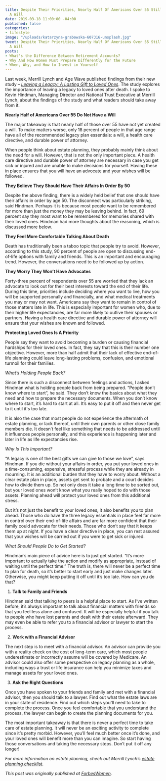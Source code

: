 ```yaml
---
title: Despite Their Priorities, Nearly Half Of Americans Over 55 Still Don't Have
  A Will
date: 2019-03-18 11:00:00 -04:00
published: false
categories:
- lifestyle
image: "/uploads/katarzyna-grabowska-607316-unsplash.jpg"
tweet: Despite Their Priorities, Nearly Half Of Americans Over 55 Still Don't Have
  A Will
posts:
- What's the Difference Between Retirement Accounts?
- Why And How Women Must Prepare Differently for the Future
- When, Why, and How to Invest in Yourself
---
```


Last week, Merrill Lynch and Age Wave published findings from their new study – *[Leaving a Legacy: A Lasting Gift to Loved Ones](https://mlaem.fs.ml.com/content/dam/ML/Articles/pdf/ml_LegacyStudy_Final.pdf)*. The study explores the importance of leaving a legacy to loved ones after death. I spoke to Kevin Hindman, Managing Director and National Trust Executive at Merrill Lynch, about the findings of the study and what readers should take away from it.

**Nearly Half of Americans Over 55 Do Not Have a Will**

The major takeaway is that nearly half of those over 55 have not yet created a will. To make matters worse, only 18 percent of people in that age range have all of the recommended legacy plan essentials: a will, a health care directive, and durable power of attorney.

When people think about estate planning, they probably mainly think about the need for a will. However, that is not the only important piece. A health care directive and durable power of attorney are necessary in case you get sick or injured and are unable to make decisions for yourself. Having these in place ensures that you will have an advocate and your wishes will be followed.

**They Believe They Should Have Their Affairs In Order By 50**

Despite the above finding, there is a widely held belief that one should have their affairs in order by age 50. The disconnect was particularly striking, said Hindman. Perhaps it is because most people want to be remembered for more than just the money they may be leaving behind. In fact, 69 percent say they most want to be remembered for memories shared with their loved ones. Hindman had more thoughts about the reasoning, which is discussed more below.

**They Feel More Comfortable Talking About Death**

Death has traditionally been a taboo topic that people try to avoid. However, according to this study, 90 percent of people are open to discussing end-of-life options with family and friends. This is an important and encouraging trend. However, the conversations need to be followed up by action.

**They Worry They Won’t Have Advocates**

Forty-three percent of respondents over 55 are worried that they lack an advocate to look out for their best interests toward the end of their life. During this time, priorities include deciding where you want to live, how you will be supported personally and financially, and what medical treatments you may or may not want. Americans say they want to remain in control of those matters late in life. This is especially important for women who, due to their higher life expectancies, are far more likely to outlive their spouses or partners. Having a health care directive and durable power of attorney will ensure that your wishes are known and followed.

**Protecting Loved Ones Is A Priority**

People say they want to avoid becoming a burden or causing financial hardships for their loved ones. In fact, they say that this is their number one objective. However, more than half admit that their lack of effective end-of-life planning could leave long-lasting problems, confusion, and emotional turmoil for their families.

*What’s Holding People Back?*

Since there is such a disconnect between feelings and actions, I asked Hindman what is holding people back from being prepared. “People don’t know where to start”, he said. They don’t know the basics about what they need and how to prepare the necessary documents. When you don’t know where to start, it’s hard to start at all. It’s easy to put it off and then never get to it until it's too late.

It is also the case that most people do not experience the aftermath of estate planning, or lack thereof, until their own parents or other close family members die. It doesn’t feel like something that needs to be addressed until it influences people personally, and this experience is happening later and later in life as life expectancies rise.

*Why Is This Important?*

“A legacy is one of the best gifts we can give to those we love”, says Hindman. If you die without your affairs in order, you put your loved ones in a time-consuming, expensive, stressful process while they are already in mourning. It is an additional burden that they have to worry about. Without a clear estate plan in place, assets get sent to probate and a court decides how to divide them up. So not only does it take a long time to be sorted out, but your loved ones won’t know what you really hoped to do with those assets. Planning ahead will protect your loved ones from this additional stress.

But it’s not just the benefit to your loved ones, it also benefits you to plan ahead. Those who do have the three legacy essentials in place feel far more in control over their end-of-life affairs and are far more confident that their family could advocate for their needs. Those who don’t say that it keeps them up at night. If you have a clear directive in place, you can rest assured that your wishes will be carried out if you were to get sick or injured.

*What Should People Do to Get Started?*

Hindman’s main piece of advice here is to just get started. “It’s more important to actually take the action and modify as appropriate, instead of waiting until the perfect time.” The truth is, there will never be a perfect time to plan for death, so it’s better to start early and just make changes later. Otherwise, you might keep putting it off until it’s too late. How can you do that?

1. **Talk to Family and Friends**

Hindman said that talking to peers is a helpful place to start. As I’ve written before, it’s always important to talk about financial matters with friends so that you feel less alone and confused. It will be especially helpful if you talk to people who have lost parents and dealt with their estate afterward. They may even be able to refer you to a financial advisor or lawyer to start the process.

2. **Work with a Financial Advisor**

The next step is to meet with a financial advisor. An advisor can provide you with a reality check on the cost of long-term care, which most people underestimate or incorrectly assume will be covered by Medicare. An advisor could also offer some perspective on legacy planning as a whole, including ways a trust or life insurance can help you minimize taxes and manage assets for your loved ones.

3. **Ask the Right Questions**

Once you have spoken to your friends and family and met with a financial advisor, then you should talk to a lawyer. Find out what the estate laws are in your state of residence. Find out which steps you'll need to take to complete the process. Once you feel comfortable that you understand the process, the lawyer can begin to create the planning documents for you.

The most important takeaway is that there is never a perfect time to take care of estate planning. It will never be an exciting activity to complete since it’s pretty morbid. However, you’ll feel much better once it’s done, and your loved ones will benefit more than you can imagine. So start having those conversations and taking the necessary steps. Don’t put it off any longer!

*For more information on estate planning, check out Merrill Lynch’s [estate planning checklist](https://www.merrilledge.com/article/estate-planning-checklist).*

*This post was originally published at [ForbesWomen](https://www.forbes.com/sites/maggiegermano/2019/02/15/despite-their-priorities-nearly-half-of-americans-over-55-still-dont-have-a-will/#3994831f5238).*